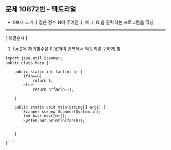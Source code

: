 ## 문제 10872번 - 팩토리얼

* 0보다 크거나 같은 정수 N이 주어진다. 이때, N!을 출력하는 프로그램을 작성
---------------
[ 해결순서 ]
1. fac()에 재귀함수를 이용하여 반복해서 팩토리얼 구하게 함
```
import java.util.Scanner;
public class Main {
	
	public static int fac(int n) {
		if(n==0)
			return 1;
		else
			return n*fac(n-1);
		
	}

	public static void main(String[] args) {
		Scanner sc=new Scanner(System.in);
		int k=sc.nextInt();
		System.out.println(fac(k));
		

	}

}```
